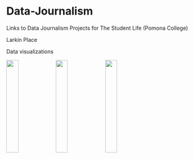 # Data-Journalism
Links to Data Journalism Projects for The Student Life (Pomona College)

Larkin Place

Data visualizations

<p float="left">
<img src="https://i0.wp.com/tsl.news/wp-content/uploads/2022/11/LarkinPlaceScaledFINAL-1.png?resize=1024%2C768&ssl=1" width="25%" height="25%">
<img src="https://i0.wp.com/tsl.news/wp-content/uploads/2022/11/AffordableHousingAccessFINAL2.png?resize=768%2C576&ssl=1" width="25%" height="25%">
<img src="https://i0.wp.com/tsl.news/wp-content/uploads/2022/11/RentComparisonFINAL3.png?resize=768%2C576&ssl=1" width="25%" height="25%">
</p>

